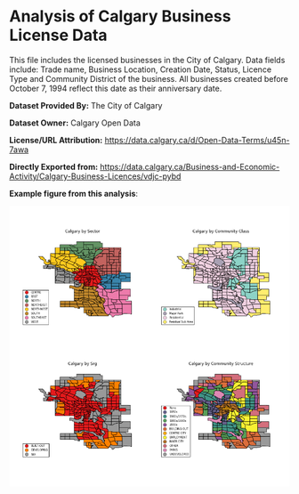 # Analysis of Calgary Business License Data

This file includes the licensed businesses in the City of Calgary. Data fields include: Trade name, Business Location, Creation Date, Status, Licence Type and Community District of the business. All businesses created before October 7, 1994 reflect this date as their anniversary date.

**Dataset Provided By:** The City of Calgary

**Dataset Owner:** Calgary Open Data

**License/URL Attribution:** https://data.calgary.ca/d/Open-Data-Terms/u45n-7awa

**Directly Exported from:** https://data.calgary.ca/Business-and-Economic-Activity/Calgary-Business-Licences/vdjc-pybd

**Example figure from this analysis**:

![Calgary By Variable](/figs/community_boundaries_by_variable.png)